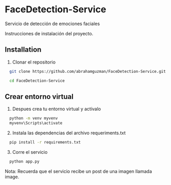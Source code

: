 # FaceDetection-Service
Servicio de detección de emociones faciales


Instrucciones de instalación del proyecto.

## Installation

1. Clonar el repositorio 

```bash
  git clone https://github.com/abrahamguzman/FaceDetection-Service.git
```
```bash
  cd FaceDetection-Service
```
## Crear entorno virtual 
1. Despues crea tu entorno virtual y actívalo
```bash
  python -m venv myvenv
  myvenv\Scripts\activate
```
2. Instala las dependencias del archivo requeriments.txt
```bash
  pip install -r requirements.txt
```
3. Corre el servicio
```bash
  python app.py
```

Nota: Recuerda que el servicio recibe un post de una imagen llamada image.
